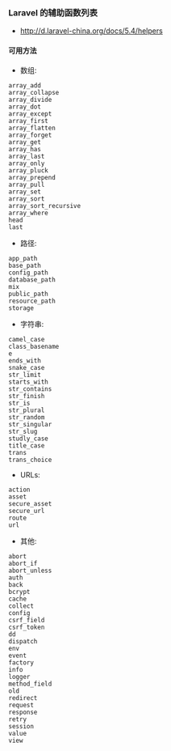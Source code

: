 ### Laravel 的辅助函数列表
* http://d.laravel-china.org/docs/5.4/helpers

#### 可用方法
* 数组:
```
array_add
array_collapse
array_divide
array_dot
array_except
array_first
array_flatten
array_forget
array_get
array_has
array_last
array_only
array_pluck
array_prepend
array_pull
array_set
array_sort
array_sort_recursive
array_where
head
last
```

* 路径:
```
app_path
base_path
config_path
database_path
mix
public_path
resource_path
storage
```

* 字符串:
```
camel_case
class_basename
e
ends_with
snake_case
str_limit
starts_with
str_contains
str_finish
str_is
str_plural
str_random
str_singular
str_slug
studly_case
title_case
trans
trans_choice
```

* URLs:
```
action
asset
secure_asset
secure_url
route
url
```

* 其他:
```
abort
abort_if
abort_unless
auth
back
bcrypt
cache
collect
config
csrf_field
csrf_token
dd
dispatch
env
event
factory
info
logger
method_field
old
redirect
request
response
retry
session
value
view
```
